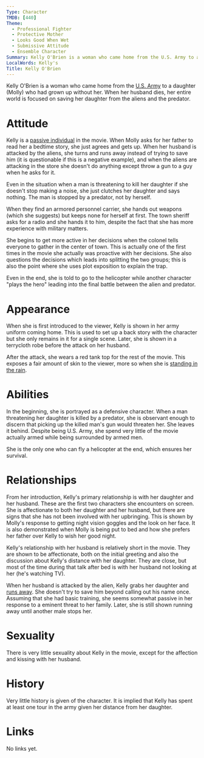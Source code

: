 ```yaml
---
Type: Character
TMDB: [440]
Theme:
  - Professional Fighter
  - Protective Mother
  - Looks Good When Wet
  - Submissive Attitude
  - Ensemble Character
Summary: Kelly O'Brien is a woman who came home from the U.S. Army to a daughter (Molly) who had grown up without her. When her husband dies, her entire world is focused on saving her daughter from the aliens and the predator.
LocalWords: Kelly's
Title: Kelly O'Brien
---
```


Kelly O'Brien is a woman who came home from the [U.S. Army](/t/professional-fighter/) to a daughter (Molly) who had grown up without her. When her husband dies, her entire world is focused on saving her daughter from the aliens and the predator.

# Attitude

Kelly is a [passive individual](/t/obeys-orders/) in the movie. When Molly asks for her father to read her a bedtime story, she just agrees and gets up. When her husband is attacked by the aliens, she turns and runs away instead of trying to save him (it is questionable if this is a negative example), and when the aliens are attacking in the store she doesn't do anything except throw a gun to a guy when he asks for it.

Even in the situation when a man is threatening to kill her daughter if she doesn't stop making a noise, she just clutches her daughter and says nothing. The man is stopped by a predator, not by herself.

When they find an armored personnel carrier, she hands out weapons (which she suggests) but keeps none for herself at first. The town sheriff asks for a radio and she hands it to him, despite the fact that she has more experience with military matters.

She begins to get more active in her decisions when the colonel tells everyone to gather in the center of town. This is actually one of the first times in the movie she actually was proactive with her decisions. She also questions the decisions which leads into splitting the two groups; this is also the point where she uses plot exposition to explain the trap.

Even in the end, she is told to go to the helicopter while another character "plays the hero" leading into the final battle between the alien and predator.

# Appearance

When she is first introduced to the viewer, Kelly is shown in her army uniform coming home. This is used to set up a back story with the character but she only remains in it for a single scene. Later, she is shown in a terrycloth robe before the attack on her husband.

After the attack, she wears a red tank top for the rest of the movie. This exposes a fair amount of skin to the viewer, more so when she is [standing in the rain](/t/looks-good-when-wet/).

# Abilities

In the beginning, she is portrayed as a defensive character. When a man threatening her daughter is killed by a predator, she is observant enough to discern that picking up the killed man's gun would threaten her. She leaves it behind. Despite being U.S. Army, she spend very little of the movie actually armed while being surrounded by armed men.

She is the only one who can fly a helicopter at the end, which ensures her survival.

# Relationships

From her introduction, Kelly's primary relationship is with her daughter and her husband. These are the first two characters she encounters on screen. She is affectionate to both her daughter and her husband, but there are signs that she has not been involved with her upbringing. This is shown by Molly's response to getting night vision goggles and the look on her face. It is also demonstrated when Molly is being put to bed and how she prefers her father over Kelly to wish her good night.

Kelly's relationship with her husband is relatively short in the movie. They are shown to be affectionate, both on the initial greeting and also the discussion about Kelly's distance with her daughter. They are close, but most of the time during that talk after bed is with her husband not looking at her (he's watching TV).

When her husband is attacked by the alien, Kelly grabs her daughter and [runs away](/t/protective-mother/). She doesn't try to save him beyond calling out his name once. Assuming that she had basic training, she seems somewhat passive in her response to a eminent threat to her family. Later, she is still shown running away until another male stops her.

# Sexuality

There is very little sexuality about Kelly in the movie, except for the affection and kissing with her husband.

# History

Very little history is given of the character. It is implied that Kelly has spent at least one tour in the army given her distance from her daughter.

# Links

No links yet.
